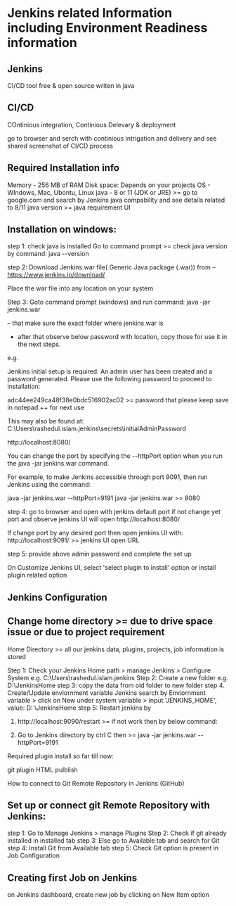 # Jenkins related Information including Environment Readiness information

Jenkins
--------
CI/CD tool free & open source writen in java

CI/CD
----
COntinious integration, Continious Delevary & deployment

go to browser and serch with continious intrigation and delivery and see shared screenshot of CI/CD process

Required Installation info
--------------------------
Memory - 256 MB of RAM Disk space: Depends on your projects OS - WIndows, Mac, Ubontu, Linux java - 8 or 11 (JDK or
JRE) >= go to google.com and search by Jenkins java compability and see details related to 8/11 java version >= java
requirement UI

Installation on windows:
------------------------
step 1: check java is installed Go to command prompt >= check java version by command:
java --version

step 2: Download Jenkins.war file(
Generic Java package (.war)) from – https://www.jenkins.io/download/

Place the war file into any location on your system

Step 3: Goto command prompt (windows) and run command:
java -jar jenkins.war

– that make sure the exact folder where jenkins.war is

- after that observe below password with location, copy those for use it in the next steps.

e.g.

Jenkins initial setup is required. An admin user has been created and a password generated. Please use the following
password to proceed to installation:

adc44ee249ca48f38e0bdc516902ac02 >= password that please keep save in notepad ++ for next use

This may also be found at: C:\Users\rashedul.islam\.jenkins\secrets\initialAdminPassword

http://localhost:8080/

You can change the port by specifying the --httpPort option when you run the java -jar jenkins.war command.

For example, to make Jenkins accessible through port 9091, then run Jenkins using the command:

java -jar jenkins.war --httpPort=9191 java -jar jenkins.war  >= 8080

step 4: go to browser and open with jenkins default port if not change yet port and observe jenkins UI will open
http://localhost:8080/

If change port by any desired port then open jenkins UI with:
http://localhost:9091/ >= jenkins UI open URL

step 5: provide above admin password and complete the set up

On Customize Jenkins UI, select 'select plugin to install' option or install plugin related option

Jenkins Configuration
---------------------

Change home directory >= due to drive space issue or due to project requirement
----------------------

Home Directory >= all our jenkins data, plugins, projects, job information is stored

Step 1:
Check your Jenkins Home path > manage Jenkins > Configure System e.g. C:\Users\rashedul.islam\.jenkins Step 2: Create a
new folder e.g. D:\JenkinsHome step 3: copy the data from old folder to new folder step 4. Create/Update enviornment
variable Jenkins search by Enviornment variable > click on New under system variable > input 'JENKINS_HOME', value: D:
\JenkinsHome step 5: Restart jenkins by

1. http://localhost:9090/restart >= if not work then by below command:

2. Go to Jenkins directory by ctrl C then >= java -jar jenkins.war --httpPort=9191

Required plugin install so far till now:

git plugin HTML pulblish

How to connect to Git Remote Repository in Jenkins (GitHub)

Set up or connect git Remote Repository with Jenkins:
---------------------------------------------------

step 1: Go to Manage Jenkins > manage Plugins Step 2: Check if git already installed in installed tab step 3: Else go to
Available tab and search for Git step 4: Install Git from Available tab step 5: Check Git option is present in Job
Configuration


Creating first Job on Jenkins
-----------------------------
on Jenkins dashboard, create new job by clicking on New Item option